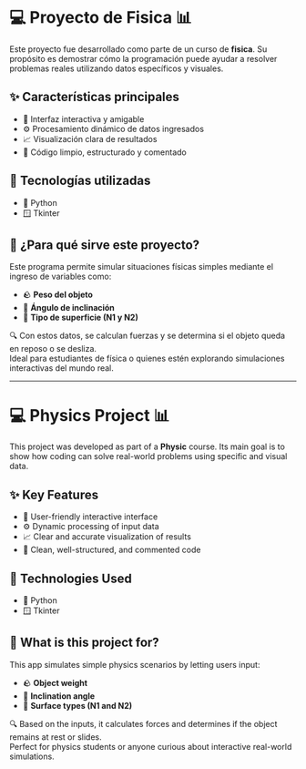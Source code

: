 # 💻 Proyecto de Fisica 📊

Este proyecto fue desarrollado como parte de un curso de **fisica**. Su propósito es demostrar cómo la programación puede ayudar a resolver problemas reales utilizando datos específicos y visuales.

## ✨ Características principales
- 🧠 Interfaz interactiva y amigable
- ⚙️ Procesamiento dinámico de datos ingresados
- 📈 Visualización clara de resultados
- 🧼 Código limpio, estructurado y comentado

## 🧰 Tecnologías utilizadas
- 🐍 Python  
- 🪟 Tkinter

## 🎯 ¿Para qué sirve este proyecto?
Este programa permite simular situaciones físicas simples mediante el ingreso de variables como:
- 🪨 **Peso del objeto**
- 📐 **Ángulo de inclinación**
- 🧱 **Tipo de superficie (N1 y N2)**

🔍 Con estos datos, se calculan fuerzas y se determina si el objeto queda en reposo o se desliza.  
Ideal para estudiantes de física o quienes estén explorando simulaciones interactivas del mundo real.

---

# 💻 Physics Project 📊

This project was developed as part of a **Physic** course. Its main goal is to show how coding can solve real-world problems using specific and visual data.

## ✨ Key Features
- 🧠 User-friendly interactive interface
- ⚙️ Dynamic processing of input data
- 📈 Clear and accurate visualization of results
- 🧼 Clean, well-structured, and commented code

## 🧰 Technologies Used
- 🐍 Python  
- 🪟 Tkinter   

## 🎯 What is this project for?
This app simulates simple physics scenarios by letting users input:
- 🪨 **Object weight**
- 📐 **Inclination angle**
- 🧱 **Surface types (N1 and N2)**

🔍 Based on the inputs, it calculates forces and determines if the object remains at rest or slides.  
Perfect for physics students or anyone curious about interactive real-world simulations.
